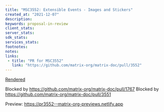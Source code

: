 ```yaml
---
title: "MSC3552: Extensible Events - Images and Stickers"
created_at: "2021-12-07"
description:
keywords: proposal-in-review
client_stats:
server_stats:
sdk_stats:
services_stats:
footnotes:
notes:
links:
 - title: "PR for MSC3552"
   link: "https://github.com/matrix-org/matrix-doc/pull/3552"
---
```

[Rendered](https://github.com/matrix-org/matrix-doc/blob/travis/msc/extev/images/proposals/3552-extensible-events-images.md)

Blocked by https://github.com/matrix-org/matrix-doc/pull/1767
Blocked by https://github.com/matrix-org/matrix-doc/pull/3551

<!-- Replace -->
Preview: https://pr3552--matrix-org-previews.netlify.app
<!-- Replace -->

